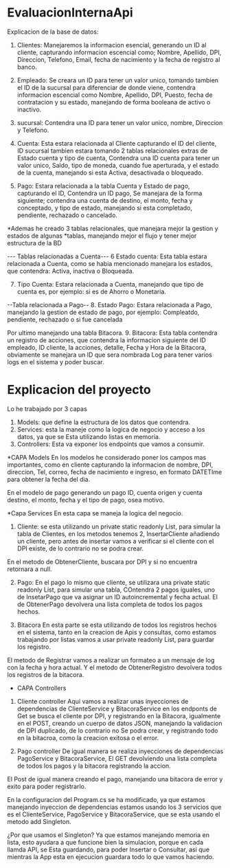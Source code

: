 # EvaluacionInternaApi
Explicacion de la base de datos:
1. Clientes: Manejaremos la informacion esencial, generando un ID al cliente,
capturando informacion escencial como; Nombre, Apellido, DPI, Direccion, Telefono,
Email, fecha de nacimiento y la fecha de registro al banco.

2. Empleado: Se creara un ID para tener un valor unico, tomando tambien el ID de la sucursal
para diferenciar de donde viene, contendra informacion escencial como Nombre, Apellido,
DPI, Puesto, fecha de contratacion y su estado, manejando de forma booleana de activo
o inactivo.

3. sucursal: Contendra una ID para tener un valor unico, nombre, Direccion y Telefono.

4. Cuenta: Esta estara relacionada al Cliente capturando el ID del cliente, ID sucursal
tambien estara tomando 2 tablas relacionales extras de Estado cuenta y tipo de cuenta,
Contendra una ID cuenta para tener un valor unico, Saldo, tipo de moneda, cuando fue
aperturada, y el estado de la cuenta, manejando si esta Activa, desactivada o bloqueado.

5. Pago: Estara relacionada a la tabla Cuenta y Estado de pago, capturando el ID, 
Contendra un ID pago, Se manejara de la forma siguiente; contendra una cuenta de destino,
el monto, fecha y conceptado, y tipo de estado, manejando si esta completado, pendiente,
rechazado o cancelado.

*Ademas he creado 3 tablas relacionales, que manejara mejor la gestion y estados de algunas
*tablas, manejando mejor el flujo y tener mejor estructura de la BD

--- Tablas relacionadas a Cuenta---
6 Estado cuenta: Esta tabla estara relacionada a Cuenta, como se habia mencionado manejara
los estados, que contendra: Activa, inactiva o Bloqueada.

7. Tipo Cuenta: Estara relacionada a Cuenta, manejando que tipo de cuenta es, por ejemplo:
si es de Ahorro o Monetaria.

--Tabla relacionada a Pago--
8. Estado Pago:  Estara relacionada a Pago, manejando la gestion de estado de pago, 
por ejemplo: Compleatdo, pendiente, rechazado o si fue cancelada

Por ultimo manejando una tabla Bitacora.
9. Bitacora: Esta tabla contendra un registro de acciones, que contendra la informacion
siguiente del ID empleado, ID cliente, la acciones, detalle, Fecha y Hora de la Bitacora,
obviamente se manejara un ID que sera nombrada Log para tener varios logs en el sistema
y poder buscar.

# Explicacion del proyecto 

Lo he trabajado por 3 capas
1. Models: que define la estructura de los datos que contendra.
2. Services: esta la maneje como la logica de negocio y acceso a los datos, ya que se Esta
utilizando listas en memoria.
3. Controllers: Esta va exponer los endpoints que vamos a consumir.

*CAPA Models
En los modelos he considerado poner los campos mas importantes, como en cliente capturando la
informacion de nombre, DPI, direccion, Tel, correo, fecha de nacimiento e ingreso, en formato DATETIme
para obtener la fecha del dia.

En el modelo de pago generando un pago ID, cuenta origen y cuenta destino, el monto, fecha y 
el tipo de pago, osea motivo.

*Capa Services
En esta capa se maneja la logica del negocio.

1. Cliente:
se esta utilizando un private static readonly List<Cliente>, para simular la tabla de Clientes,
en los metodos tenemos 2, InsertarCliente añadiendo un cliente, pero antes de insertar vamos a verificar
si el cliente con el DPI existe, de lo contrario no se podra crear. 

En el metodo de ObtenerCliente, buscara por DPI y si no encuentra retornara a null.

2. Pago:
En el pago lo mismo que cliente, se utilizara una private static readonly List<Pago>, para simular una
tabla, COntendra 2 pagos iguales, uno de InsetarPago que va asignar un ID autoincremental y fecha actual.
El de ObtenerPago devolvera una lista completa de todos los pagos hechos.

3. Bitacora
En esta parte se esta utilizando de todos los registros hechos en el sistema, tanto en la creacion
de Apis y consultas, como estamos trabajando por listas vamos a usar private readonly List<string>,
para guardar los registro.

El metodo de Registrar vamos a realizar un formateo a un mensaje de log con la fecha y hora actual.
Y el metodo de ObtenerRegistro devolvera todos los registros de la bitacora.

* CAPA Controllers

1. Cliente controller
Aqui vamos a realizar unas inyecciones de dependencias de ClienteService y BitacoraService
en los endponts de Get se busca el cliente por DPI, y registrando en la Bitacora, igualmente
en el POST, creando un cuerpo de datos JSON, manejando la validacion de DPI duplicado, de lo contrario no Se
podra crear, y registrando todo en la bitacroa, como la creacion exitosa o el error.

2. Pago controller
De igual manera se realiza inyecciones de dependencias PagoService y BitacoraService,
El GET devolviendo una lista completa de todos los pagos y la bitacora registrando la accion.

El Post de igual manera creando el pago, manejando una bitacora de error y exito para poder registrarlo.

En la configuracion del Program.cs se ha modificado, ya que estamos manejando inyeccion de dependencias estamos
usando los 3 servicios que es el ClienteService, PagoService y BitacoraService, que se esta usando el metodo
add Singleton.

¿Por que usamos el Singleton?
Ya que estamos manejando memoria en lista, esto ayudara a que funcione bien la simulacion, porque en cada llamda API, se Esta
guardando, para poder Insertar o Consultar, asi que mientras la App esta en ejecucion guardara todo lo que vamos haciendo.